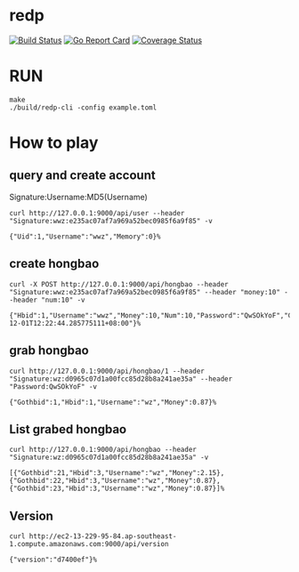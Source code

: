 # redp
[![Build Status](https://travis-ci.org/hawkingrei/redp.svg?branch=master)](https://travis-ci.org/hawkingrei/redp)
[![Go Report Card](https://goreportcard.com/badge/github.com/hawkingrei/redp)](https://goreportcard.com/report/github.com/hawkingrei/redp)
[![Coverage Status](https://coveralls.io/repos/github/hawkingrei/redp/badge.svg?branch=master)](https://coveralls.io/github/hawkingrei/redp?branch=master)

# RUN
```shell
make
./build/redp-cli -config example.toml
```

#  How to play

## query and create account
	
Signature:Username:MD5(Username)

 ```shell
 curl http://127.0.0.1:9000/api/user --header "Signature:wwz:e235ac07af7a969a52bec0985f6a9f85" -v
 
{"Uid":1,"Username":"wwz","Memory":0}%
 ```
 
 
## create hongbao

```shell
curl -X POST http://127.0.0.1:9000/api/hongbao --header "Signature:wwz:e235ac07af7a969a52bec0985f6a9f85" --header "money:10" --header "num:10" -v

{"Hbid":1,"Username":"wwz","Money":10,"Num":10,"Password":"QwSOkYoF","Closed":0,"CreateTime":"2017-12-01T12:22:44.285775111+08:00"}%
```

## grab hongbao 
```shell
curl http://127.0.0.1:9000/api/hongbao/1 --header "Signature:wz:d0965c07d1a00fcc85d28b8a241ae35a" --header "Password:QwSOkYoF" -v

{"Gothbid":1,"Hbid":1,"Username":"wz","Money":0.87}%
```

## List grabed hongbao
```shell
curl http://127.0.0.1:9000/api/hongbao --header "Signature:wz:d0965c07d1a00fcc85d28b8a241ae35a" -v

[{"Gothbid":21,"Hbid":3,"Username":"wz","Money":2.15},{"Gothbid":22,"Hbid":3,"Username":"wz","Money":0.87},{"Gothbid":23,"Hbid":3,"Username":"wz","Money":0.87}]%
```

## Version 

```shell
curl http://ec2-13-229-95-84.ap-southeast-1.compute.amazonaws.com:9000/api/version

{"version":"d7400ef"}%
```
